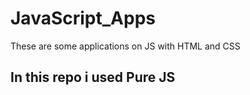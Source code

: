 # JavaScript_Apps
These are some applications on JS with HTML and CSS

## In this repo i used Pure JS 
